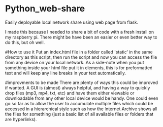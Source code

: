 # Python_web-share
Easily deployable local network share using web page from flask.

I made this because I needed to share a bit of code with a fresh install on my raspberry pi.  There might be have been an easier or even better way to do this, but oh well.

#How to use it
Put an index.html file in a folder called 'static' in the same directory as this script, then run the script and now you can access the file from any device on your local network.  As a side-note when you put something inside your html file put it in <pfe> </pfe> elements, this is for preformatted text and will keep any line breaks in your text automatically.

#improvments to be made
There are plenty of ways this could be improved if wanted.  A GUI is (almost) always helpful, and having a way to quickly drop files (mp3, mp4, txt, etc) and have them either viewable or downloadable from any other local device would be handy.  One could even go so far as to allow the user to accumulate multiple files which could be accessed in a hierarchical style such as how the Internet Archive shows all the files for something (just a basic list of all available files or folders that are hyperlinks).  
